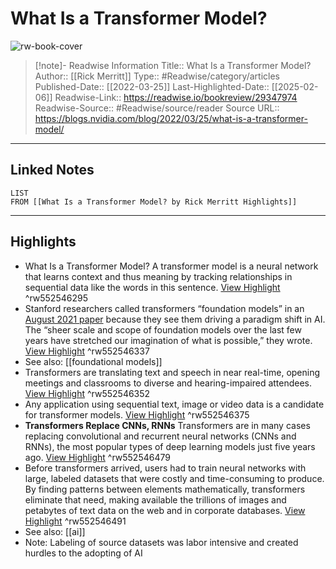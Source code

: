 # What Is a Transformer Model?

![rw-book-cover](https://blogs.nvidia.com/wp-content/uploads/2022/03/Transformer-rbm2-x1280.jpg)
<br>
>[!note]- Readwise Information
>Title:: What Is a Transformer Model?
>Author:: [[Rick Merritt]]
>Type:: #Readwise/category/articles
>Published-Date:: [[2022-03-25]]
>Last-Highlighted-Date:: [[2025-02-06]]
>Readwise-Link:: https://readwise.io/bookreview/29347974
>Readwise-Source:: #Readwise/source/reader
>Source URL:: https://blogs.nvidia.com/blog/2022/03/25/what-is-a-transformer-model/
--- 

## Linked Notes
```dataview
LIST
FROM [[What Is a Transformer Model? by Rick Merritt Highlights]]
```

---

## Highlights
- What Is a Transformer Model?
  A transformer model is a neural network that learns context and thus meaning by tracking relationships in sequential data like the words in this sentence. [View Highlight](https://readwise.io/open/552546295) ^rw552546295
- Stanford researchers called transformers “foundation models” in an [August 2021 paper](https://arxiv.org/pdf/2108.07258.pdf) because they see them driving a paradigm shift in AI. The “sheer scale and scope of foundation models over the last few years have stretched our imagination of what is possible,” they wrote. [View Highlight](https://readwise.io/open/552546337) ^rw552546337 
- See also: [[foundational models]] 
- Transformers are translating text and speech in near real-time, opening meetings and classrooms to diverse and hearing-impaired attendees. [View Highlight](https://readwise.io/open/552546352) ^rw552546352
- Any application using sequential text, image or video data is a candidate for transformer models. [View Highlight](https://readwise.io/open/552546375) ^rw552546375
- **Transformers Replace CNNs, RNNs**
  Transformers are in many cases replacing convolutional and recurrent neural networks (CNNs and RNNs), the most popular types of deep learning models just five years ago. [View Highlight](https://readwise.io/open/552546479) ^rw552546479
- Before transformers arrived, users had to train neural networks with large, labeled datasets that were costly and time-consuming to produce. By finding patterns between elements mathematically, transformers eliminate that need, making available the trillions of images and petabytes of text data on the web and in corporate databases. [View Highlight](https://readwise.io/open/552546491) ^rw552546491 
- See also: [[ai]] 
- Note: Labeling of source datasets was labor intensive and created hurdles to the adopting of AI
